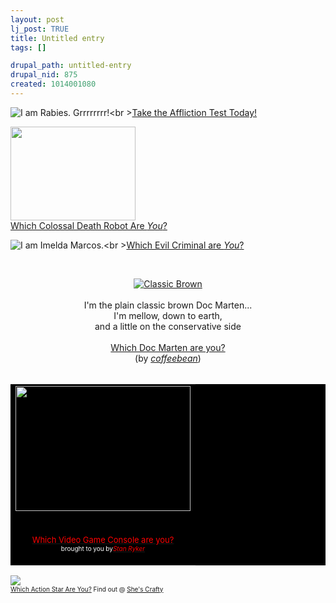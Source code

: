 ```yaml
--- 
layout: post
lj_post: TRUE
title: Untitled entry
tags: []

drupal_path: untitled-entry
drupal_nid: 875
created: 1014001080
---
```

<img src="http://rumandmonkey.com/widgets/tests/affliction/rabies.gif" title="I am Rabies. Grrrrrrrr!"><br \><a href="http://rumandmonkey.com/widgets/tests/affliction/">Take the Affliction Test Today!</a>
	

<img src="http://rumandmonkey.com/widgets/tests/giantrobot/optimusprime.jpg" width="200" height="150"><br><a href="http://rumandmonkey.com/widgets/tests/giantrobot/">Which Colossal Death Robot Are <i>You</i>?</a>


<img src="http://rumandmonkey.com/widgets/tests/criminal/imeldamarcos.jpg" title="I am Imelda Marcos."><br \><a href="http://rumandmonkey.com/widgets/tests/criminal/">Which Evil Criminal are <i>You</i>?</a>


<br><center><a href="http://www.liquid2k.com/docmartenquiz/quiz.html"><img src="http://www.liquid2k.com/docmartenquiz/brown.jpg" border="0" alt="Classic Brown"></a><br><br>I'm the plain classic brown Doc Marten...<br> I'm mellow, down to earth, <br>and a little on the conservative side<br><br><a href="http://www.liquid2k.com/docmartenquiz/quiz.html">Which Doc Marten are you?</a><br>(by <a href="http://www.livejournal.com/~coffeebean">*coffeebean*</a>)</center><br>


<TABLE BORDER=0 BGCOLOR="#000000" COLOR="#FFFFFF" LINK="#FF0000" CELLSPACING=0 CELLPADDING=0 WIDTH=280><TR><TD><A HREF="http://selectsmart.com/FREE/select.php?client=test02" target="_blank"><IMG SRC="http://members.shaw.ca/stanryker/test02/test02ps2.jpg" WIDTH=280 HEIGHT=200 BORDER=0 ALIGN=bottom></A></P></TD></TR><TR><TD><CENTER><P><A HREF="http://selectsmart.com/FREE/select.php?client=test02" target="_blank"><FONT SIZE="-1" COLOR="#FF0000">Which Video Game Console are you?</FONT></A><FONT SIZE="-1" COLOR="#FFFFFF"><BR></FONT><FONT SIZE="-2" COLOR="#FFFFFF">brought to you by</FONT><A HREF="http://www.livejournal.com/users/stanryker/" target="_blank"><FONT SIZE="-2" COLOR="#FF0000"><I>Stan Ryker</I></FONT></A></CENTER></TD></TR></TABLE>


<a href="http://glitterstars.com/shescrafty/quizzes/action.html"><img border="0" src="http://glitterstars.com/shescrafty/images/jones.gif"></a><br><font size="1"><a href="http://glitterstars.com/shescrafty/quizzes/action.html">Which Action Star Are You?</a> Find out @ <a href="http://glitterstars.com/shescrafty">She's Crafty</a>
